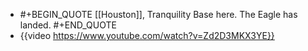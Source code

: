- #+BEGIN_QUOTE
  [[Houston]], Tranquility Base here. The Eagle has landed.
  #+END_QUOTE
- {{video https://www.youtube.com/watch?v=Zd2D3MKX3YE}}